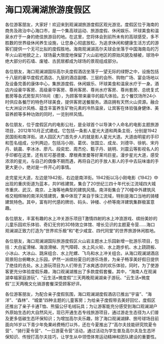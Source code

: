 # 海口观澜湖旅游度假区  
各位游客朋友，大家好！欢迎来到观澜湖旅游度假区观光游览。度假区位于海南的商务及政治中心海口市，是一个集高球运动、旅游度假、休闲娱乐、环球美食和温泉水疗于一身的绝佳旅游目的地。在这里，您将体会到前所未有的高球感受，多不胜数的世界级休闲养生设施，让您身心彻底放松，为追求休闲和健康生活方式的游客们提供一个无可比拟的度假胜地。海南观澜湖高尔夫球会坐落于中国海南岛的万年火山岩地貌之上，球场最大限度地保留了火山岩地区的原始风貌及植被，球场中绝大部分的石墙、废墟、古民居都成为球场的景观组成部分。  

各位朋友，海口观澜湖国际高尔夫度假酒店坐落于一望无际的绿野之中，设施包括十八层的豪华度假式酒店、九层的酒店副楼、三层的会所、购物广场、宴会场地以及设备完善的康体中心，集旅游度假、休闲娱乐、环球美食和温泉水疗于一身。酒店内设豪华客房、高级豪华客房、尊尚客房、尊尚水疗客房、尊尚套房、总统复式套房等各式房型共518间（套），为顾客带来豪华的超凡体验。五个餐饮场所24小时供应各餐厅的特色环球美食，提供客房送餐服务。酒店拥有天然火山资源。融合七大洲设计风格、蕴含丰富养生矿物元素的冷热温泉，让宾客在体验强身健体、美容养颜等多种功效的同时，一览别样风情。  

各位朋友，位于度假区内的电影公社，是全球首个以导演个人命名的电影主题旅游项目，2012年10月正式建成。它包括一条影人星光大道和两条主街，分别是1942民国街和南洋街。进人园区大门首先步人的就是影人星光大道。大道由明星的手印和签名组成，分列两边，包括冯小刚、葛优、张国立、成龙、刘德华、徐帆、宋丹丹、姚晨、李冰冰、廖凡、段奕宏、周杰伦、甄子丹、姚明、刘震云等影视名人的手印都在这里，还有尼可基德曼、摩根弗里曼等好莱坞巨星。漫步星光大道，感受浓浓的星光，与自己的偶像不期而遇，再将自己的手放人影人的手中去玩味谁的手更大更小，绝对是一件开心的事情。  

走完星光大道，左边是1942街，右边是南洋街。1942街以冯小刚电影《1942》中出现的重庆街道为蓝本，共91栋建筑，集合了20世纪三四十年代长江流域四大城市重庆、武汉、南京、上海等地典型的建筑风情。南洋街集合了70幢中外建筑风格交相辉映的南洋风情建筑，集中体现了来自于珠江流域，特别是海口当地的骑楼建筑特色。其中，富有时代感的牌坊、码头、钟楼、小桥等南洋建筑集群极富意趣。  

各位朋友，丰富有趣的水上冲关游乐项目T激情四射的水上冲浪游戏、缤纷美妙的儿童乐园欢乐体验、奇幻无穷的3D特效立体馆、增长见识的主题夏令营……海口观澜湖正致力打造为“世界欢乐极”和“老少咸宜、四代同堂”的世界旅游休闲胜地。  

各位朋友，海口观澜湖国际旅游度假区火山岩主题水上乐园新增一批游乐项目，包括：大白鲨滑梯、海浪滑梯、充气障碍、水上风火轮、水上跑步机、水上跷跷板、小冰山、大冰山、跳床组合、水上陀螺、飞鸟和水上冲关组合。从海口观澜湖酒店观景阳台俯瞰水上乐园，俨然一派缤纷夏日的游乐场景，为亲子畅享美好假日提供了绝佳的去处。水上游玩项目为人们带去了冰爽透凉的欢乐体验，同时，为了使游客更充分体验度假乐趣，海口观澜湖推出了多款度假套餐。其中，“海南人在观澜湖幸福家庭游玩”、“云生活•微度假”三天两晚观澜湖亲子游玩、“云生活•微度假”三天两晚文化骑游套餐深受顾客好评。  

各位游客朋友，为配合亲子度假氛围，海口观澜湖度假酒店已推出“宇宙”、“海洋”、“森林”、“城堡”四种主题的儿童客房；为给亲子度假带去美好回忆，度假区还推出了亲子卡通T恤、熊猫公仔毛绒玩具；为让游客能充分感受到海口观澜湖户外原始生态的大自然风光，现已开通生态专线旅游项目，通过游走生态径为人们普及更多低碳生态环保知识；为增加高尔夫乐趣，除了海口观澜湖肆、捌号球场目前面向16岁以下青少年免果岭费畅打以外，还在今夏推出了“高尔夫技能研究院夏令营”、“骑行夏令营”、“一日游夏令营”活动，通过活动为学生普及高尔夫及生态环保知识、传授打高尔夫技巧，让学生从中领悟体育运动精神和团队建设的重要性。  
